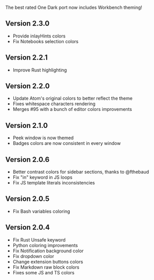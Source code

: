 The best rated One Dark port now includes Workbench theming!

## Version 2.3.0
* Provide inlayHints colors
* Fix Notebooks selection colors

## Version 2.2.1
* Improve Rust highlighting

## Version 2.2.0
* Update Atom's original colors to better reflect the theme
* Fixes whitespace characters rendering
* Merges #95 with a bunch of editor colors improvements

## Version 2.1.0

* Peek window is now themed
* Badges colors are now consistent in every window

## Version 2.0.6

* Better contrast colors for sidebar sections, thanks to @fthebaud
* Fix "in" keyword in JS loops
* Fix JS template literals inconsistencies

## Version 2.0.5

* Fix Bash variables coloring

## Version 2.0.4

* Fix Rust Unsafe keyword
* Python coloring improvements
* Fix Notification background color
* Fix dropdown color
* Change extension buttons colors
* Fix Markdown raw block colors
* Fixes some JS and TS colors
